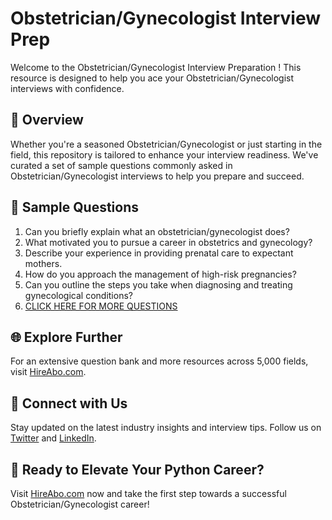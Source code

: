 # Obstetrician/Gynecologist Interview Prep

Welcome to the Obstetrician/Gynecologist Interview Preparation ! This resource is designed to help you ace your Obstetrician/Gynecologist interviews with confidence.

## 🚀 Overview

Whether you're a seasoned Obstetrician/Gynecologist or just starting in the field, this repository is tailored to enhance your interview readiness. We've curated a set of sample questions commonly asked in Obstetrician/Gynecologist interviews to help you prepare and succeed.

## 📝 Sample Questions

1. Can you briefly explain what an obstetrician/gynecologist does?
2. What motivated you to pursue a career in obstetrics and gynecology?
3. Describe your experience in providing prenatal care to expectant mothers.
4. How do you approach the management of high-risk pregnancies?
5. Can you outline the steps you take when diagnosing and treating gynecological conditions?
6. [CLICK HERE FOR MORE QUESTIONS](https://hireabo.com/job/2_1_21/ObstetricianGynecologist)

## 🌐 Explore Further

For an extensive question bank and more resources across 5,000 fields, visit [HireAbo.com](https://www.hireabo.com).

## 📱 Connect with Us

Stay updated on the latest industry insights and interview tips. Follow us on [Twitter](https://twitter.com/hireabo) and [LinkedIn](https://www.linkedin.com/in/hire-abo-3609972a8/).

## 🚀 Ready to Elevate Your Python Career?

Visit [HireAbo.com](https://www.hireabo.com) now and take the first step towards a successful Obstetrician/Gynecologist career!